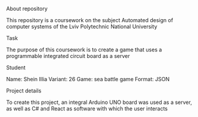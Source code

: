About repository

This repository is a coursework on the subject Automated design of computer systems of the Lviv Polytechnic National University

Task

The purpose of this coursework is to create a game that uses a programmable integrated circuit board as a server

Student

Name: Shein Illia
Variant: 26
Game: sea battle game
Format: JSON

Project  details

To create this project, an integral Arduino UNO board was used as a server, as well as C# and React as software with which the user interacts
